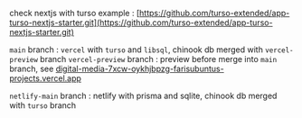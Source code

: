 check nextjs with turso example : [https://github.com/turso-extended/app-turso-nextjs-starter.git](https://github.com/turso-extended/app-turso-nextjs-starter.git)

`main` branch : `vercel` with `turso` and `libsql`, chinook db merged with `vercel-preview` branch
`vercel-preview` branch : preview before merge into `main` branch, see [digital-media-7xcw-oykhjbpzg-farisubuntus-projects.vercel.app](digital-media-7xcw-oykhjbpzg-farisubuntus-projects.vercel.app)

`netlify-main` branch : netlify with prisma and sqlite, chinook db merged with `turso` branch